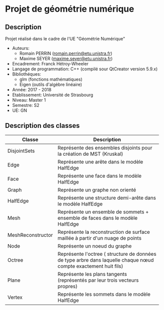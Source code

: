 # Projet de géométrie numérique

## Description

Projet réalisé dans le cadre de l'UE "Géométrie Numérique"
* Auteurs: 
    * Romain PERRIN (romain.perrin@etu.unistra.fr)
    * Maxime SEYER (maxime.seyer@etu.unistra.fr)
* Encadrement: Franck Hétroy-Wheeler
* Langage de programmation: C++ (compilé sour QtCreator version 5.9.x)
* Bibliothéques: 
    * glm (fonctions mathématiques)
    * Eigen (outils d'algèbre linéaire)
* Année: 2017 - 2018
* Etablissement: Université de Strasbourg
* Niveau: Master 1
* Semestre: S2
* UE: GN

## Description des classes

| Classe  | Description |
| -------- | -------- |
| DisjointSets | Représente des ensembles disjoints pour la création de MST (Kruskal) |
| Edge | Représente une arête dans le modèle HalfEdge |
| Face | Représente une face dans le modèle HalfEdge |
| Graph | Représente un graphe non orienté |
| HalfEdge | Représente une structure demi-arête dans le modèle HalfEdge |
| Mesh | Représente un ensemble de sommets + ensemble de faces dans le modèle HalfEdge |
| MeshReconstructor | Représente la reconstruction de surface maillée à partir d'un nuage de points |
| Node | Représente un noeud du graphe |
| Octree | Représente l'octree ( structure de données de type arbre dans laquelle chaque nœud compte exactement huit fils) |
| Plane | Représente les plans tangents (représentés par leur trois vecteurs propres) |
| Vertex | Représente les sommets dans le modèle HalfEdge |
